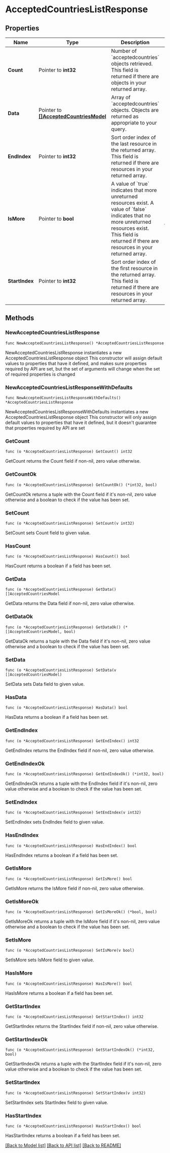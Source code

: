 # AcceptedCountriesListResponse

## Properties

Name | Type | Description | Notes
------------ | ------------- | ------------- | -------------
**Count** | Pointer to **int32** | Number of &#x60;acceptedcountries&#x60; objects retrieved.  This field is returned if there are objects in your returned array. | [optional] 
**Data** | Pointer to [**[]AcceptedCountriesModel**](AcceptedCountriesModel.md) | Array of &#x60;acceptedcountries&#x60; objects.  Objects are returned as appropriate to your query. | [optional] 
**EndIndex** | Pointer to **int32** | Sort order index of the last resource in the returned array.  This field is returned if there are resources in your returned array. | [optional] 
**IsMore** | Pointer to **bool** | A value of &#x60;true&#x60; indicates that more unreturned resources exist. A value of &#x60;false&#x60; indicates that no more unreturned resources exist.  This field is returned if there are resources in your returned array. | [optional] [default to false]
**StartIndex** | Pointer to **int32** | Sort order index of the first resource in the returned array.  This field is returned if there are resources in your returned array. | [optional] 

## Methods

### NewAcceptedCountriesListResponse

`func NewAcceptedCountriesListResponse() *AcceptedCountriesListResponse`

NewAcceptedCountriesListResponse instantiates a new AcceptedCountriesListResponse object
This constructor will assign default values to properties that have it defined,
and makes sure properties required by API are set, but the set of arguments
will change when the set of required properties is changed

### NewAcceptedCountriesListResponseWithDefaults

`func NewAcceptedCountriesListResponseWithDefaults() *AcceptedCountriesListResponse`

NewAcceptedCountriesListResponseWithDefaults instantiates a new AcceptedCountriesListResponse object
This constructor will only assign default values to properties that have it defined,
but it doesn't guarantee that properties required by API are set

### GetCount

`func (o *AcceptedCountriesListResponse) GetCount() int32`

GetCount returns the Count field if non-nil, zero value otherwise.

### GetCountOk

`func (o *AcceptedCountriesListResponse) GetCountOk() (*int32, bool)`

GetCountOk returns a tuple with the Count field if it's non-nil, zero value otherwise
and a boolean to check if the value has been set.

### SetCount

`func (o *AcceptedCountriesListResponse) SetCount(v int32)`

SetCount sets Count field to given value.

### HasCount

`func (o *AcceptedCountriesListResponse) HasCount() bool`

HasCount returns a boolean if a field has been set.

### GetData

`func (o *AcceptedCountriesListResponse) GetData() []AcceptedCountriesModel`

GetData returns the Data field if non-nil, zero value otherwise.

### GetDataOk

`func (o *AcceptedCountriesListResponse) GetDataOk() (*[]AcceptedCountriesModel, bool)`

GetDataOk returns a tuple with the Data field if it's non-nil, zero value otherwise
and a boolean to check if the value has been set.

### SetData

`func (o *AcceptedCountriesListResponse) SetData(v []AcceptedCountriesModel)`

SetData sets Data field to given value.

### HasData

`func (o *AcceptedCountriesListResponse) HasData() bool`

HasData returns a boolean if a field has been set.

### GetEndIndex

`func (o *AcceptedCountriesListResponse) GetEndIndex() int32`

GetEndIndex returns the EndIndex field if non-nil, zero value otherwise.

### GetEndIndexOk

`func (o *AcceptedCountriesListResponse) GetEndIndexOk() (*int32, bool)`

GetEndIndexOk returns a tuple with the EndIndex field if it's non-nil, zero value otherwise
and a boolean to check if the value has been set.

### SetEndIndex

`func (o *AcceptedCountriesListResponse) SetEndIndex(v int32)`

SetEndIndex sets EndIndex field to given value.

### HasEndIndex

`func (o *AcceptedCountriesListResponse) HasEndIndex() bool`

HasEndIndex returns a boolean if a field has been set.

### GetIsMore

`func (o *AcceptedCountriesListResponse) GetIsMore() bool`

GetIsMore returns the IsMore field if non-nil, zero value otherwise.

### GetIsMoreOk

`func (o *AcceptedCountriesListResponse) GetIsMoreOk() (*bool, bool)`

GetIsMoreOk returns a tuple with the IsMore field if it's non-nil, zero value otherwise
and a boolean to check if the value has been set.

### SetIsMore

`func (o *AcceptedCountriesListResponse) SetIsMore(v bool)`

SetIsMore sets IsMore field to given value.

### HasIsMore

`func (o *AcceptedCountriesListResponse) HasIsMore() bool`

HasIsMore returns a boolean if a field has been set.

### GetStartIndex

`func (o *AcceptedCountriesListResponse) GetStartIndex() int32`

GetStartIndex returns the StartIndex field if non-nil, zero value otherwise.

### GetStartIndexOk

`func (o *AcceptedCountriesListResponse) GetStartIndexOk() (*int32, bool)`

GetStartIndexOk returns a tuple with the StartIndex field if it's non-nil, zero value otherwise
and a boolean to check if the value has been set.

### SetStartIndex

`func (o *AcceptedCountriesListResponse) SetStartIndex(v int32)`

SetStartIndex sets StartIndex field to given value.

### HasStartIndex

`func (o *AcceptedCountriesListResponse) HasStartIndex() bool`

HasStartIndex returns a boolean if a field has been set.


[[Back to Model list]](../README.md#documentation-for-models) [[Back to API list]](../README.md#documentation-for-api-endpoints) [[Back to README]](../README.md)


